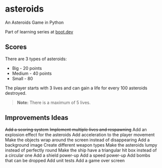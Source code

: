 # asteroids

An Asteroids Game in Python

Part of learning series at [boot.dev](https://boot.dev/)

## Scores

There are 3 types of asteroids:

* Big - 20 points
* Medium - 40 points
* Small - 80

The player starts with 3 lives and can gain a life for every 100 asteroids destroyed.

> **Note:**
> There is a maximum of 5 lives.

## Improvements Ideas

~~Add a scoring system~~
~~Implement multiple lives and respawning~~
Add an explosion effect for the asteroids
Add acceleration to the player movement
Make the objects wrap around the screen instead of disappearing
Add a background image
Create different weapon types
Make the asteroids lumpy instead of perfectly round
Make the ship have a triangular hit box instead of a circular one
Add a shield power-up
Add a speed power-up
Add bombs that can be dropped
Add unit tests
Add a game over screen
